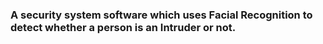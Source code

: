 <h3> A security system software which uses Facial Recognition to detect whether a person is an Intruder or not. </h3><br>
<h3> </h3>
